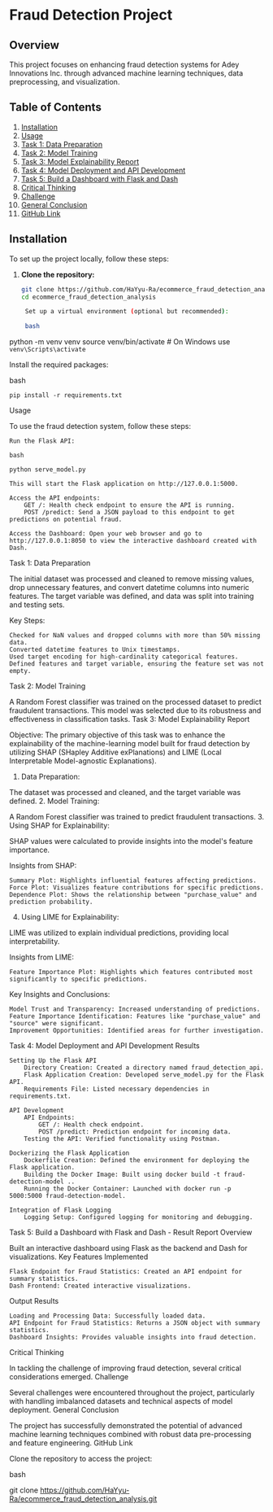 # Fraud Detection Project

## Overview
This project focuses on enhancing fraud detection systems for Adey Innovations Inc. through advanced machine learning techniques, data preprocessing, and visualization.

## Table of Contents
1. [Installation](#installation)
2. [Usage](#usage)
3. [Task 1: Data Preparation](#task-1-data-preparation)
4. [Task 2: Model Training](#task-2-model-training)
5. [Task 3: Model Explainability Report](#task-3-model-explainability-report)
6. [Task 4: Model Deployment and API Development](#task-4-model-deployment-and-api-development)
7. [Task 5: Build a Dashboard with Flask and Dash](#task-5-build-a-dashboard-with-flask-and-dash)
8. [Critical Thinking](#critical-thinking)
9. [Challenge](#challenge)
10. [General Conclusion](#general-conclusion)
11. [GitHub Link](#github-link)

## Installation
To set up the project locally, follow these steps:

1. **Clone the repository:**
   ```bash
   git clone https://github.com/HaYyu-Ra/ecommerce_fraud_detection_analysis.git
   cd ecommerce_fraud_detection_analysis

    Set up a virtual environment (optional but recommended):

    bash

python -m venv venv
source venv/bin/activate  # On Windows use `venv\Scripts\activate`

Install the required packages:

bash

    pip install -r requirements.txt

Usage

To use the fraud detection system, follow these steps:

    Run the Flask API:

    bash

    python serve_model.py

    This will start the Flask application on http://127.0.0.1:5000.

    Access the API endpoints:
        GET /: Health check endpoint to ensure the API is running.
        POST /predict: Send a JSON payload to this endpoint to get predictions on potential fraud.

    Access the Dashboard: Open your web browser and go to http://127.0.0.1:8050 to view the interactive dashboard created with Dash.

Task 1: Data Preparation

The initial dataset was processed and cleaned to remove missing values, drop unnecessary features, and convert datetime columns into numeric features. The target variable was defined, and data was split into training and testing sets.

Key Steps:

    Checked for NaN values and dropped columns with more than 50% missing data.
    Converted datetime features to Unix timestamps.
    Used target encoding for high-cardinality categorical features.
    Defined features and target variable, ensuring the feature set was not empty.

Task 2: Model Training

A Random Forest classifier was trained on the processed dataset to predict fraudulent transactions. This model was selected due to its robustness and effectiveness in classification tasks.
Task 3: Model Explainability Report

Objective: The primary objective of this task was to enhance the explainability of the machine-learning model built for fraud detection by utilizing SHAP (SHapley Additive exPlanations) and LIME (Local Interpretable Model-agnostic Explanations).
1. Data Preparation:

The dataset was processed and cleaned, and the target variable was defined.
2. Model Training:

A Random Forest classifier was trained to predict fraudulent transactions.
3. Using SHAP for Explainability:

SHAP values were calculated to provide insights into the model's feature importance.

Insights from SHAP:

    Summary Plot: Highlights influential features affecting predictions.
    Force Plot: Visualizes feature contributions for specific predictions.
    Dependence Plot: Shows the relationship between "purchase_value" and prediction probability.

4. Using LIME for Explainability:

LIME was utilized to explain individual predictions, providing local interpretability.

Insights from LIME:

    Feature Importance Plot: Highlights which features contributed most significantly to specific predictions.

Key Insights and Conclusions:

    Model Trust and Transparency: Increased understanding of predictions.
    Feature Importance Identification: Features like "purchase_value" and "source" were significant.
    Improvement Opportunities: Identified areas for further investigation.

Task 4: Model Deployment and API Development
Results

    Setting Up the Flask API
        Directory Creation: Created a directory named fraud_detection_api.
        Flask Application Creation: Developed serve_model.py for the Flask API.
        Requirements File: Listed necessary dependencies in requirements.txt.

    API Development
        API Endpoints:
            GET /: Health check endpoint.
            POST /predict: Prediction endpoint for incoming data.
        Testing the API: Verified functionality using Postman.

    Dockerizing the Flask Application
        Dockerfile Creation: Defined the environment for deploying the Flask application.
        Building the Docker Image: Built using docker build -t fraud-detection-model ..
        Running the Docker Container: Launched with docker run -p 5000:5000 fraud-detection-model.

    Integration of Flask Logging
        Logging Setup: Configured logging for monitoring and debugging.

Task 5: Build a Dashboard with Flask and Dash - Result Report
Overview

Built an interactive dashboard using Flask as the backend and Dash for visualizations.
Key Features Implemented

    Flask Endpoint for Fraud Statistics: Created an API endpoint for summary statistics.
    Dash Frontend: Created interactive visualizations.

Output Results

    Loading and Processing Data: Successfully loaded data.
    API Endpoint for Fraud Statistics: Returns a JSON object with summary statistics.
    Dashboard Insights: Provides valuable insights into fraud detection.

Critical Thinking

In tackling the challenge of improving fraud detection, several critical considerations emerged.
Challenge

Several challenges were encountered throughout the project, particularly with handling imbalanced datasets and technical aspects of model deployment.
General Conclusion

The project has successfully demonstrated the potential of advanced machine learning techniques combined with robust data pre-processing and feature engineering.
GitHub Link

Clone the repository to access the project:

bash

git clone https://github.com/HaYyu-Ra/ecommerce_fraud_detection_analysis.git
